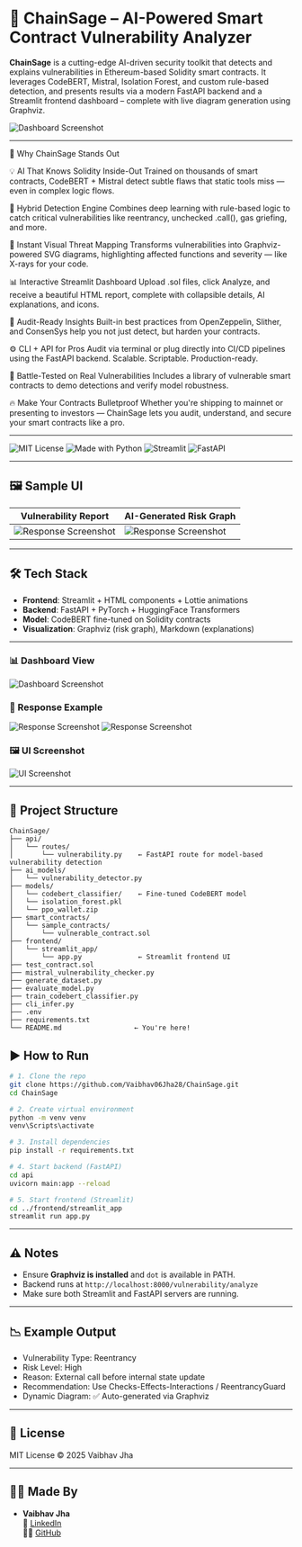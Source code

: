 # 🔐 ChainSage – AI-Powered Smart Contract Vulnerability Analyzer

**ChainSage** is a cutting-edge AI-driven security toolkit that detects and explains vulnerabilities in Ethereum-based Solidity smart contracts. It leverages CodeBERT, Mistral, Isolation Forest, and custom rule-based detection, and presents results via a modern FastAPI backend and a Streamlit frontend dashboard – complete with live diagram generation using Graphviz.


![Dashboard Screenshot](./assets/Dashboard/dashboard1.png)

---



🚀 Why ChainSage Stands Out

💡 AI That Knows Solidity Inside-Out
Trained on thousands of smart contracts, CodeBERT + Mistral detect subtle flaws that static tools miss — even in complex logic flows.

🧠 Hybrid Detection Engine
Combines deep learning with rule-based logic to catch critical vulnerabilities like reentrancy, unchecked .call(), gas griefing, and more.

🎯 Instant Visual Threat Mapping
Transforms vulnerabilities into Graphviz-powered SVG diagrams, highlighting affected functions and severity — like X-rays for your code.

📊 Interactive Streamlit Dashboard
Upload .sol files, click Analyze, and receive a beautiful HTML report, complete with collapsible details, AI explanations, and icons.

🔐 Audit-Ready Insights
Built-in best practices from OpenZeppelin, Slither, and ConsenSys help you not just detect, but harden your contracts.

⚙️ CLI + API for Pros
Audit via terminal or plug directly into CI/CD pipelines using the FastAPI backend. Scalable. Scriptable. Production-ready.

🧪 Battle-Tested on Real Vulnerabilities
Includes a library of vulnerable smart contracts to demo detections and verify model robustness.

🔥 Make Your Contracts Bulletproof
Whether you're shipping to mainnet or presenting to investors — ChainSage lets you audit, understand, and secure your smart contracts like a pro.





---
![MIT License](https://img.shields.io/badge/license-MIT-blue.svg)
![Made with Python](https://img.shields.io/badge/Made%20with-Python-blue)
![Streamlit](https://img.shields.io/badge/Frontend-Streamlit-orange)
![FastAPI](https://img.shields.io/badge/Backend-FastAPI-green)

---
## 🖼 Sample UI

| Vulnerability Report | AI-Generated Risk Graph |
|----------------------|-------------------------|
|![Response Screenshot](./assets/Response/response1.png)  | ![Response Screenshot](./assets/Response/response2.png) |

---

## 🛠️ Tech Stack

- **Frontend**: Streamlit + HTML components + Lottie animations
- **Backend**: FastAPI + PyTorch + HuggingFace Transformers
- **Model**: CodeBERT fine-tuned on Solidity contracts
- **Visualization**: Graphviz (risk graph), Markdown (explanations)

---


### 📊 Dashboard View
![Dashboard Screenshot](./assets/Dashboard/dashboard1.png)

### 📩 Response Example
![Response Screenshot](./assets/Response/response1.png)
![Response Screenshot](./assets/Response/response2.png)

### 🖼️ UI Screenshot
![UI Screenshot](./assets/UI/UI.png)



---
## 📂 Project Structure

```
ChainSage/
├── api/
│   └── routes/
│       └── vulnerability.py    ← FastAPI route for model-based vulnerability detection
├── ai_models/
│   └── vulnerability_detector.py
├── models/
│   └── codebert_classifier/    ← Fine-tuned CodeBERT model
│   └── isolation_forest.pkl
│   └── ppo_wallet.zip
├── smart_contracts/
│   └── sample_contracts/
│       └── vulnerable_contract.sol
├── frontend/
│   └── streamlit_app/
│       └── app.py              ← Streamlit frontend UI
├── test_contract.sol
├── mistral_vulnerability_checker.py
├── generate_dataset.py
├── evaluate_model.py
├── train_codebert_classifier.py
├── cli_infer.py
├── .env
├── requirements.txt
└── README.md                  ← You're here!
```




## ▶️ How to Run

```bash
# 1. Clone the repo
git clone https://github.com/Vaibhav06Jha28/ChainSage.git
cd ChainSage

# 2. Create virtual environment
python -m venv venv
venv\Scripts\activate

# 3. Install dependencies
pip install -r requirements.txt

# 4. Start backend (FastAPI)
cd api
uvicorn main:app --reload

# 5. Start frontend (Streamlit)
cd ../frontend/streamlit_app
streamlit run app.py
```

---

## ⚠️ Notes
- Ensure **Graphviz is installed** and `dot` is available in PATH.
- Backend runs at `http://localhost:8000/vulnerability/analyze`
- Make sure both Streamlit and FastAPI servers are running.

---

## 📉 Example Output

- Vulnerability Type: Reentrancy
- Risk Level: High
- Reason: External call before internal state update
- Recommendation: Use Checks-Effects-Interactions / ReentrancyGuard
- Dynamic Diagram: ✅ Auto-generated via Graphviz

---
## 📜 License

MIT License © 2025 Vaibhav Jha

---

## 👨‍💻 Made By

- **Vaibhav Jha**  
  🔗 [LinkedIn](https://www.linkedin.com/in/vaibhav-jha-27191b1ba/)  
  🧑‍💻 [GitHub](https://github.com/Vaibhav06Jha28)
